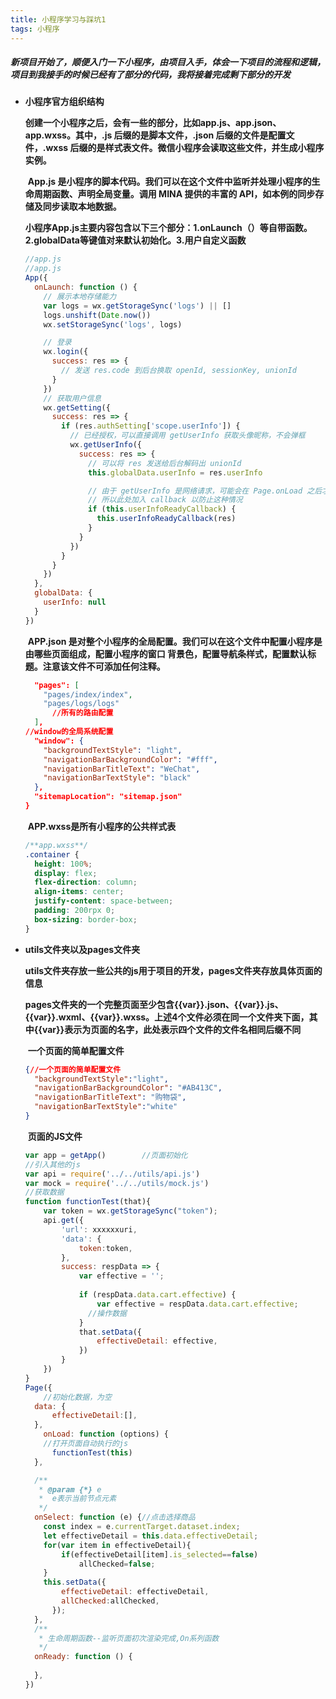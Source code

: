 ```yaml
---
title: 小程序学习与踩坑1
tags: 小程序 
---
```

##### 新项目开始了，顺便入门一下小程序，由项目入手，体会一下项目的流程和逻辑，项目到我接手的时候已经有了部分的代码，我将接着完成剩下部分的开发
<!--more-->

- **小程序官方组织结构**

  ​		**创建一个小程序之后，会有一些的部分，比如app.js、app.json、app.wxss。其中，.js 后缀的是脚本文件，.json 后缀的文件是配置文件，.wxss 后缀的是样式表文件。微信小程序会读取这些文件，并生成小程序实例。**

  ​		**App.js 是小程序的脚本代码。我们可以在这个文件中监听并处理小程序的生命周期函数、声明全局变量。调用 MINA 提供的丰富的 API，如本例的同步存储及同步读取本地数据。**
  
  ​		**小程序App.js主要内容包含以下三个部分：1.onLaunch（）等自带函数。2.globalData等键值对来默认初始化。3.用户自定义函数**
  
  ```javascript
  //app.js
  //app.js
  App({
    onLaunch: function () {
      // 展示本地存储能力
      var logs = wx.getStorageSync('logs') || []
      logs.unshift(Date.now())
      wx.setStorageSync('logs', logs)
  
      // 登录
      wx.login({
        success: res => {
          // 发送 res.code 到后台换取 openId, sessionKey, unionId
        }
      })
      // 获取用户信息
      wx.getSetting({
        success: res => {
          if (res.authSetting['scope.userInfo']) {
            // 已经授权，可以直接调用 getUserInfo 获取头像昵称，不会弹框
            wx.getUserInfo({
              success: res => {
                // 可以将 res 发送给后台解码出 unionId
                this.globalData.userInfo = res.userInfo
  
                // 由于 getUserInfo 是网络请求，可能会在 Page.onLoad 之后才返回
                // 所以此处加入 callback 以防止这种情况
                if (this.userInfoReadyCallback) {
                  this.userInfoReadyCallback(res)
                }
              }
            })
          }
        }
      })
    },
    globalData: {
      userInfo: null
    }
  })
  
  ```
  
  ​		**APP.json 是对整个小程序的全局配置。我们可以在这个文件中配置小程序是由哪些页面组成，配置小程序的窗口 背景色，配置导航条样式，配置默认标题。注意该文件不可添加任何注释。**
  
  ```json
    "pages": [
      "pages/index/index",
      "pages/logs/logs"
        //所有的路由配置
    ],
  //window的全局系统配置
    "window": {
      "backgroundTextStyle": "light",
      "navigationBarBackgroundColor": "#fff",
      "navigationBarTitleText": "WeChat",
      "navigationBarTextStyle": "black"
    },
    "sitemapLocation": "sitemap.json"
  }
  ```
  
  ​		**APP.wxss是所有小程序的公共样式表**
  
  ```css
  /**app.wxss**/
  .container {
    height: 100%;
    display: flex;
    flex-direction: column;
    align-items: center;
    justify-content: space-between;
    padding: 200rpx 0;
    box-sizing: border-box;
  } 
  
  ```
  
- **utils文件夹以及pages文件夹**

  ​		**utils文件夹存放一些公共的js用于项目的开发，pages文件夹存放具体页面的信息**

  ​		**pages文件夹的一个完整页面至少包含{{var}}.json、{{var}}.js、{{var}}.wxml、{{var}}.wxss。上述4个文件必须在同一个文件夹下面，其中{{var}}表示为页面的名字，此处表示四个文件的文件名相同后缀不同**

  ​		**一个页面的简单配置文件**

  ```json
  {//一个页面的简单配置文件
    "backgroundTextStyle":"light",
    "navigationBarBackgroundColor": "#AB413C",
    "navigationBarTitleText": "购物袋",
    "navigationBarTextStyle":"white"
  }
  ```

  ​		**页面的JS文件**

  ```javascript
  var app = getApp()		//页面初始化
  //引入其他的js
  var api = require('../../utils/api.js')
  var mock = require('../../utils/mock.js')
  //获取数据
  function functionTest(that){
      var token = wx.getStorageSync("token");
      api.get({
          'url': xxxxxxuri,
          'data': {
              token:token,
          },
          success: respData => {
              var effective = '';
           
              if (respData.data.cart.effective) {
                  var effective = respData.data.cart.effective;
               	//操作数据
              }
              that.setData({
                  effectiveDetail: effective,
              })
          }
      })
  }
  Page({
      //初始化数据，为空
    data: {
        effectiveDetail:[],
    }, 
      onLoad: function (options) {
      //打开页面自动执行的js
        functionTest(this)
    },
  
    /**
     * @param {*} e
     *  e表示当前节点元素
     */
    onSelect: function (e) {//点击选择商品
      const index = e.currentTarget.dataset.index;
      let effectiveDetail = this.data.effectiveDetail;
      for(var item in effectiveDetail){
          if(effectiveDetail[item].is_selected==false)
              allChecked=false; 
      }
      this.setData({
          effectiveDetail: effectiveDetail,
          allChecked:allChecked,
        });
    },
    /**
     * 生命周期函数--监听页面初次渲染完成,On系列函数
     */
    onReady: function () {
      
    },
  })
  ```

  

